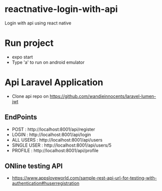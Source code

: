 # reactnative-login-with-api
Login with api using react native

# Run project
- expo start
- Type 'a' to run on android emulator

# Api Laravel Application
- Clone api repo on https://github.com/wandieinnocents/laravel-lumen-jwt

## EndPoints
- POST        : http://localhost:8001/api/register
- LOGIN       : http://localhost:8001/api/login
- ALL USERS   : http://localhost:8001/api/users
- SINGLE USER : http://localhost:8001/api/users/5
- PROFILE     : http://localhost:8001/api/profile

## ONline testing API
- https://www.appsloveworld.com/sample-rest-api-url-for-testing-with-authentication#huserregistration